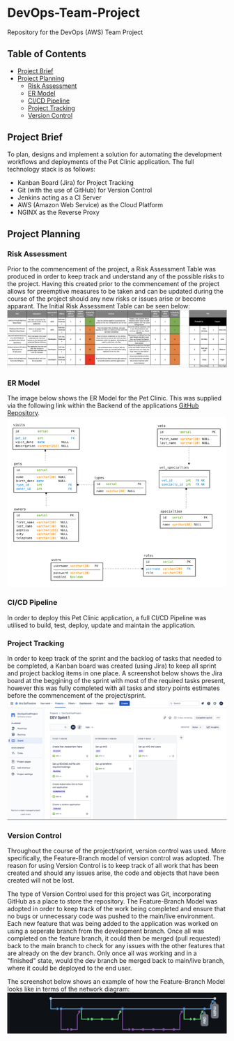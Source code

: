 # DevOps-Team-Project
Repository for the DevOps (AWS) Team Project

## Table of Contents
* [Project Brief](#Project-Brief)
* [Project Planning](#Project-Planning)
    * [Risk Assessment](#Risk-Assessment)
    * [ER Model](#ER-Model)
    * [CI/CD Pipeline](#CICD-Pipeline)
    * [Project Tracking](#Project-Tracking)
    * [Version Control](#version-control)

## Project Brief
To plan, designs and implement a solution for automating the development workflows and deployments of the Pet Clinic application. The full technology stack is as follows:
* Kanban Board (Jira) for Project Tracking
* Git (with the use of GitHub) for Version Control
* Jenkins acting as a CI Server
* AWS (Amazon Web Service) as the Cloud Platform
* NGINX as the Reverse Proxy

## Project Planning
### Risk Assessment
Prior to the commencement of the project, a Risk Assessment Table was produced in order to keep track and understand any of the possible risks to the project. Having this created prior to the commencement of the project allows for preemptive measures to be taken and can be updated during the course of the project should any new risks or issues arise or become apparant. The Initial Risk Assessment Table can be seen below:
![Initial Risk Assessment Table](/Readme_Images/risk_assessment_table.png)

### ER Model
The image below shows the ER Model for the Pet Clinic. This was supplied via the following link within the Backend of the applications [GitHub Repository](https://github.com/spring-petclinic/spring-petclinic-rest). 
![ER Model](/Readme_Images/petclinic-ermodel.png)

### CI/CD Pipeline
In order to deploy this Pet Clinic application, a full CI/CD Pipeline was utilised to build, test, deploy, update and maintain the application.

### Project Tracking
In order to keep track of the sprint and the backlog of tasks that needed to be completed, a Kanban board was created (using Jira) to keep all sprint and project backlog items in one place. A screenshot below shows the Jira board at the beggining of the sprint with most of the required tasks present, however this was fully completed with all tasks and story points estimates before the commencement of the project/sprint. 
![Jira Board Start](/Readme_Images/jira_board_start.png)

### Version Control
Throughout the course of the project/sprint, version control was used. More specifically, the Feature-Branch model of version control was adopted. The reason for using Version Control is to keep track of all work that has been created and should any issues arise, the code and objects that have been created will not be lost. 

The type of Version Control used for this project was Git, incorporating GitHub as a place to store the repository. The Feature-Branch Model was adopted in order to keep track of the work being completed and ensure that no bugs or unnecessary code was pushed to the main/live environment. Each new feature that was being added to the application was worked on using a seperate branch from the development branch. Once all was completed on the feature branch, it could then be merged (pull requested) back to the main branch to check for any issues with the other features that are already on the dev branch. Only once all was working and in a "finished" state, would the dev branch be merged back to main/live branch, where it could be deployed to the end user. 

The screenshot below shows an example of how the Feature-Branch Model looks like in terms of the network diagram:
![Network Diagram Image](/Readme_Images/network_diagram.png)